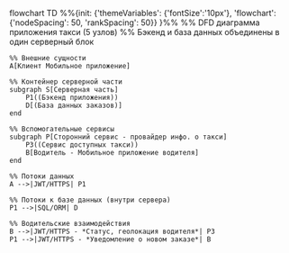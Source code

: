 
flowchart TD
%%{init: {'themeVariables': {'fontSize':'10px'}, 'flowchart': {'nodeSpacing': 50, 'rankSpacing': 50}} }%%
    %% DFD диаграмма приложения такси (5 узлов)
    %% Бэкенд и база данных объединены в один серверный блок

    %% Внешние сущности
    A[Клиент Мобильное приложение]

    %% Контейнер серверной части
    subgraph S[Серверная часть]
        P1((Бэкенд приложения))
        D[(База данных заказов)]
    end

    %% Вспомогательные сервисы
    subgraph P[Сторонний сервис - провайдер инфо. о такси]
        P3((Сервис доступных такси))
        B[Водитель - Мобильное приложение водителя]
    end

    %% Потоки данных
    A -->|JWT/HTTPS| P1

    %% Потоки к базе данных (внутри сервера)
    P1 -->|SQL/ORM| D

    %% Водительские взаимодействия
    B -->|JWT/HTTPS - *Статус, геолокация водителя*| P3
    P1 -->|JWT/HTTPS - *Уведомление о новом заказе*| B
